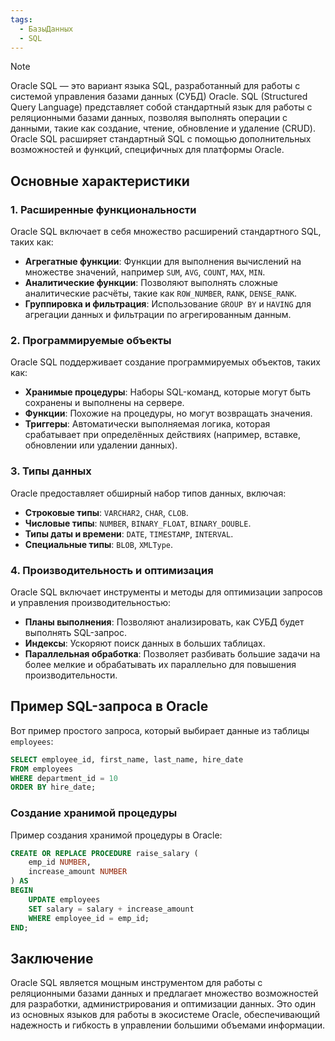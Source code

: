 ```yaml
---
tags:
  - БазыДанных
  - SQL
---
```


> [!NOTE]
> Oracle SQL — это вариант языка SQL, разработанный для работы с системой управления базами данных (СУБД) Oracle. SQL (Structured Query Language) представляет собой стандартный язык для работы с реляционными базами данных, позволяя выполнять операции с данными, такие как создание, чтение, обновление и удаление (CRUD). Oracle SQL расширяет стандартный SQL с помощью дополнительных возможностей и функций, специфичных для платформы Oracle.

## Основные характеристики

### 1. **Расширенные функциональности**

Oracle SQL включает в себя множество расширений стандартного SQL, таких как:

- **Агрегатные функции**: Функции для выполнения вычислений на множестве значений, например `SUM`, `AVG`, `COUNT`, `MAX`, `MIN`.
- **Аналитические функции**: Позволяют выполнять сложные аналитические расчёты, такие как `ROW_NUMBER`, `RANK`, `DENSE_RANK`.
- **Группировка и фильтрация**: Использование `GROUP BY` и `HAVING` для агрегации данных и фильтрации по агрегированным данным.

### 2. **Программируемые объекты**

Oracle SQL поддерживает создание программируемых объектов, таких как:

- **Хранимые процедуры**: Наборы SQL-команд, которые могут быть сохранены и выполнены на сервере.
- **Функции**: Похожие на процедуры, но могут возвращать значения.
- **Триггеры**: Автоматически выполняемая логика, которая срабатывает при определённых действиях (например, вставке, обновлении или удалении данных).

### 3. **Типы данных**

Oracle предоставляет обширный набор типов данных, включая:

- **Строковые типы**: `VARCHAR2`, `CHAR`, `CLOB`.
- **Числовые типы**: `NUMBER`, `BINARY_FLOAT`, `BINARY_DOUBLE`.
- **Типы даты и времени**: `DATE`, `TIMESTAMP`, `INTERVAL`.
- **Специальные типы**: `BLOB`, `XMLType`.

### 4. **Производительность и оптимизация**

Oracle SQL включает инструменты и методы для оптимизации запросов и управления производительностью:

- **Планы выполнения**: Позволяют анализировать, как СУБД будет выполнять SQL-запрос.
- **Индексы**: Ускоряют поиск данных в больших таблицах.
- **Параллельная обработка**: Позволяет разбивать большие задачи на более мелкие и обрабатывать их параллельно для повышения производительности.

## Пример SQL-запроса в Oracle

Вот пример простого запроса, который выбирает данные из таблицы `employees`:

```sql
SELECT employee_id, first_name, last_name, hire_date
FROM employees
WHERE department_id = 10
ORDER BY hire_date;
```

### Создание хранимой процедуры

Пример создания хранимой процедуры в Oracle:

```sql
CREATE OR REPLACE PROCEDURE raise_salary (
    emp_id NUMBER,
    increase_amount NUMBER
) AS
BEGIN
    UPDATE employees
    SET salary = salary + increase_amount
    WHERE employee_id = emp_id;
END;
```

## Заключение

Oracle SQL является мощным инструментом для работы с реляционными базами данных и предлагает множество возможностей для разработки, администрирования и оптимизации данных. Это один из основных языков для работы в экосистеме Oracle, обеспечивающий надежность и гибкость в управлении большими объемами информации.